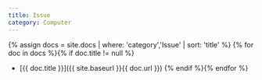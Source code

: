 ```yaml
---
title: Issue
category: Computer
---
```


{% assign docs = site.docs | where: 'category','Issue' | sort: 'title' %}
{% for doc in docs %}{% if doc.title != null %}
* [{{ doc.title }}]({{ site.baseurl }}{{ doc.url }})
{% endif %}{% endfor %}
